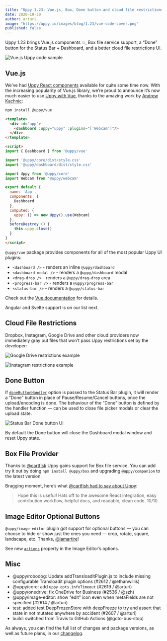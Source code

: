```yaml
---
title: "Uppy 1.23: Vue.js, Box, Done button and cloud file restrictions"
date: 2020-10-30
author: arturi
image: "https://uppy.io/images/blog/1.23/vue-code-cover.png"
published: false
---
```


Uppy 1.23 brings Vue.js components 💥, Box file service support, a “Done” button for the Status Bar + Dashboard, and a better cloud file restrictions UI.

![Vue.js Uppy code sample](/images/blog/1.23/vue-code-cover.png)

<!--more-->

## Vue.js

We’ve had [Uppy React components](https://uppy.io/docs/react/) available for quite some time now. With the increasing popularity of Vue.js library, we’re proud to announce it’s now much easier to use [Uppy with Vue](https://uppy.io/docs/vue/), thanks to the amazing work by [Andrew Kachnic](https://mobile.twitter.com/su_andrewk):

```sh
npm install @uppy/vue
```

```html
<template>
  <div id="app">
    <dashboard :uppy="uppy" :plugins="['Webcam']"/>
  </div>
</template>

<script>
import { Dashboard } from '@uppy/vue'

import '@uppy/core/dist/style.css'
import '@uppy/dashboard/dist/style.css'

import Uppy from '@uppy/core'
import Webcam from '@uppy/webcam'

export default {
  name: 'App',
  components: {
    Dashboard
  },
  computed: {
    uppy: () => new Uppy().use(Webcam)
  },
  beforeDestroy () {
    this.uppy.close()
  }
}
</script>
```

`@uppy/vue` package provides components for all of the most popular Uppy UI plugins:

- `<dashboard />` - renders an inline `@uppy/dashboard`
- `<dashboard-modal />` - renders a `@uppy/dashboard` modal
- `<drag-drop />` - renders a `@uppy/drag-drop` area
- `<progress-bar />` - renders a `@uppy/progress-bar`
- `<status-bar />` - renders a `@uppy/status-bar`

Check out the [Vue documentation](https://uppy.io/docs/vue/) for details.

Angular and Svelte support is on our list next.

## Cloud File Restrictions

Dropbox, Instagram, Google Drive and other cloud providers now immediately gray out files that won’t pass Uppy restrictions set by the developer:

![Google Drive restrictions example](/images/blog/1.23/restrictions-1.jpg)

![Instagram restrictions example](/images/blog/1.23/restrictions-2.jpg)

## Done Button

If [`doneButtonHandler`](https://uppy.io/docs/dashboard/#doneButtonHandler) option is passed to the Status Bar plugin, it will render a “Done” button in place of Pause/Resume/Cancel buttons, once the upload/encoding is done. The behaviour of the “Done” button is defined by the handler function — can be used to close file picker modals or clear the upload state.

<img class="border" alt="Status Bar Done button UI" src="/images/blog/1.23/status-bar-done.jpg">

By default the Done button will close the Dashboard modal window and reset Uppy state.

## Box File Provider

Thanks to [@cartfisk](https://github.com/cartfisk) Uppy gains support for Box file service. You can add try it out by doing `npm install @uppy/box` and upgrading `@uppy/companion` to the latest version.

Bragging moment, here’s what [@cartfish had to say about Uppy](https://github.com/transloadit/uppy/pull/2549#issue-491527196):

> Hope this is useful! Hats off to the awesome React integration, easy contribution workflow, helpful docs, and readable, clean code. 10/10.

## Image Editor Optional Buttons

`@uppy/image-editor` plugin got support for optional buttons — you can choose to hide or show just the ones you need — crop, rotate, square, landscape, etc. Thanks, [@lamartire](https://github.com/lamartire)!

See new [`actions`](https://uppy.io/docs/image-editor/#Options) property in the Image Editor’s options.

## Misc

- @uppy/robodog: Update addTransloaditPlugin.js to include missing configurable Transloadit plugin options (#2612 / @ethanwillis)
- @uppy/core: add `uppy.opts.infoTimeout` (#2619 / @arturi)
- @uppy/onedrive: fix OneDrive for Business (#2536 / @szh)
- @uppy/image-editor: show “edit” icon even when metaFields are not specified (#2614 / @arturi)
- test: added test DeepFrozenStore with deepFreeze to try and assert that state in not mutated anywhere by accident (#2607 / @arturi)
- build: switched from Travis to GitHub Actions (@goto-bus-stop)

As always, you can find the full list of changes and package versions, as well as future plans, in our [changelog](https://github.com/transloadit/uppy/blob/master/CHANGELOG.md).
